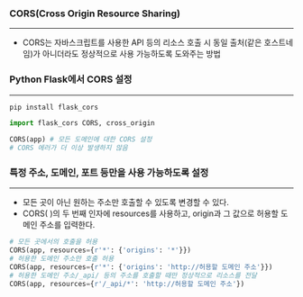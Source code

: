 ### CORS(Cross Origin Resource Sharing)

---

-   CORS는 자바스크립트를 사용한 API 등의 리소스 호출 시 동일 출처(같은 호스트네임)가 아니더라도 정상적으로 사용 가능하도록 도와주는 방법



### Python Flask에서 CORS 설정

---

```python
pip install flask_cors

import flask_cors CORS, cross_origin

CORS(app) # 모든 도메인에 대한 CORS 설정
# CORS 에러가 더 이상 발생하지 않음
```



### 특정 주소, 도메인, 포트 등만을 사용 가능하도록 설정

---

-   모든 곳이 아닌 원하는 주소만 호출할 수 있도록 변경할 수 있다.
-   CORS( )의 두 번째 인자에 resources를 사용하고, origin과 그 값으로 허용할 도메인 주소를 입력한다.

```python
# 모든 곳에서의 호출을 허용
CORS(app, resources={r'*': {'origins': '*'}})
# 허용한 도메인 주소만 호출 허용
CORS(app, resources={r'*': {'origins': 'http://허용할 도메인 주소'}})
# 허용한 도메인 주소/_api/ 등의 주소를 호출할 때만 정상적으로 리소스를 전달
CORS(app, resources={r'/_api/*': 'http://허용할 도메인 주소'})
```



